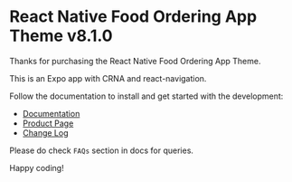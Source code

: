 # React Native Food Ordering App Theme v8.1.0

Thanks for purchasing the React Native Food Ordering App Theme.

This is an Expo app with CRNA and react-navigation.

Follow the documentation to install and get started with the development:

-   [Documentation](http://docs.market.nativebase.io/react-native-food-ordering-app-ui/)
-   [Product Page](http://market.nativebase.io/view/react-native-food-ordering-app)
-	[Change Log](http://gitstrap.com/strapmobile/FoodOrderingApp/blob/v8.1.0/CRNA/ChangeLog.md)


Please do check `FAQs` section in docs for queries.

Happy coding!
